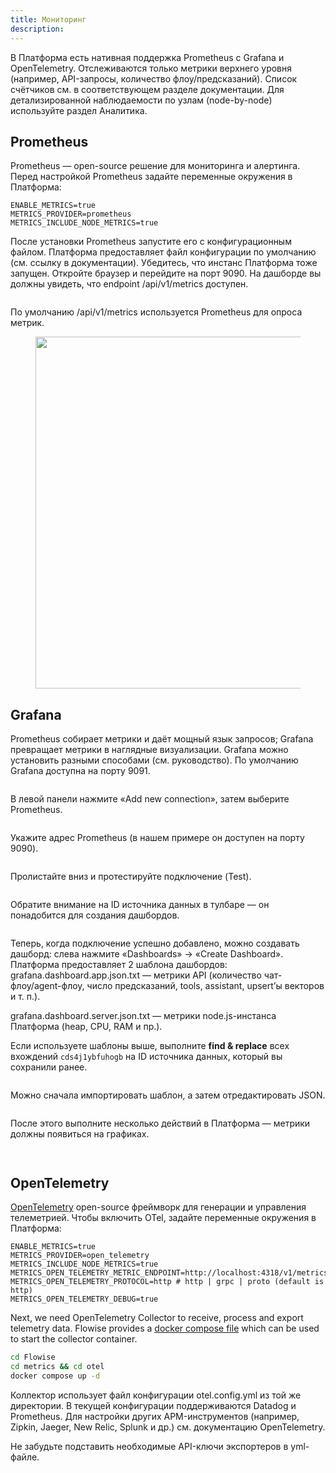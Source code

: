 ```yaml
---
title: Мониторинг
description:
---
```



В Платформа есть нативная поддержка Prometheus с Grafana и OpenTelemetry. Отслеживаются только метрики верхнего уровня (например, API-запросы, количество флоу/предсказаний). Список счётчиков см. в соответствующем разделе документации. Для детализированной наблюдаемости по узлам (node-by-node) используйте раздел Аналитика.


## Prometheus

Prometheus — open-source решение для мониторинга и алертинга.
Перед настройкой Prometheus задайте переменные окружения в Платформа:


```properties
ENABLE_METRICS=true
METRICS_PROVIDER=prometheus
METRICS_INCLUDE_NODE_METRICS=true
```

После установки Prometheus запустите его с конфигурационным файлом. Платформа предоставляет файл конфигурации по умолчанию (см. ссылку в документации).
Убедитесь, что инстанс Платформа тоже запущен. Откройте браузер и перейдите на порт 9090. На дашборде вы должны увидеть, что endpoint /api/v1/metrics доступен.


<figure><img src="/assets/image (178).png" alt=""><figcaption></figcaption></figure>

По умолчанию /api/v1/metrics используется Prometheus для опроса метрик.

<figure><img src="/assets/image (177).png" alt="" width="563"><figcaption></figcaption></figure>

## Grafana

Prometheus собирает метрики и даёт мощный язык запросов; Grafana превращает метрики в наглядные визуализации.
Grafana можно установить разными способами (см. руководство). По умолчанию Grafana доступна на порту 9091.

<figure><img src="/assets/image (179).png" alt=""><figcaption></figcaption></figure>

В левой панели нажмите «Add new connection», затем выберите Prometheus.

<figure><img src="/assets/image (180).png" alt=""><figcaption></figcaption></figure>

Укажите адрес Prometheus (в нашем примере он доступен на порту 9090).

<figure><img src="/assets/image (181).png" alt=""><figcaption></figcaption></figure>

Пролистайте вниз и протестируйте подключение (Test).

<figure><img src="/assets/image (182).png" alt=""><figcaption></figcaption></figure>

Обратите внимание на ID источника данных в тулбаре — он понадобится для создания дашбордов.

<figure><img src="/assets/image (184).png" alt=""><figcaption></figcaption></figure>

Теперь, когда подключение успешно добавлено, можно создавать дашборд: слева нажмите «Dashboards» → «Create Dashboard».
Платформа предоставляет 2 шаблона дашбордов:
grafana.dashboard.app.json.txt — метрики API (количество чат-флоу/agent-флоу, число предсказаний, tools, assistant, upsert’ы векторов и т. п.).


grafana.dashboard.server.json.txt — метрики node.js-инстанса Платформа (heap, CPU, RAM и пр.).

Если используете шаблоны выше, выполните **find & replace** всех вхождений `cds4j1ybfuhogb` на ID источника данных, который вы сохранили ранее.

<figure><img src="/assets/image (183).png" alt=""><figcaption></figcaption></figure>

Можно сначала импортировать шаблон, а затем отредактировать JSON.

<figure><img src="/assets/image (185).png" alt=""><figcaption></figcaption></figure>

После этого выполните несколько действий в Платформа — метрики должны появиться на графиках.

<figure><img src="/assets/image (186).png" alt=""><figcaption></figcaption></figure>

<figure><img src="/assets/image (187).png" alt=""><figcaption></figcaption></figure>

## OpenTelemetry

[OpenTelemetry](https://opentelemetry.io/) open-source фреймворк для генерации и управления телеметрией. Чтобы включить OTel, задайте переменные окружения в Платформа:

```properties
ENABLE_METRICS=true
METRICS_PROVIDER=open_telemetry
METRICS_INCLUDE_NODE_METRICS=true
METRICS_OPEN_TELEMETRY_METRIC_ENDPOINT=http://localhost:4318/v1/metrics
METRICS_OPEN_TELEMETRY_PROTOCOL=http # http | grpc | proto (default is http)
METRICS_OPEN_TELEMETRY_DEBUG=true
```

Next, we need OpenTelemetry Collector to receive, process and export telemetry data. Flowise provides a [docker compose file](https://github.com/FlowiseAI/Flowise/blob/main/metrics/otel/compose.yaml) which can be used to start the collector container.

```bash
cd Flowise
cd metrics && cd otel
docker compose up -d
```

Коллектор использует файл конфигурации otel.config.yml из той же директории. В текущей конфигурации поддерживаются Datadog и Prometheus. Для настройки других APM-инструментов (например, Zipkin, Jaeger, New Relic, Splunk и др.) см. документацию OpenTelemetry.

Не забудьте подставить необходимые API-ключи экспортеров в yml-файле.

